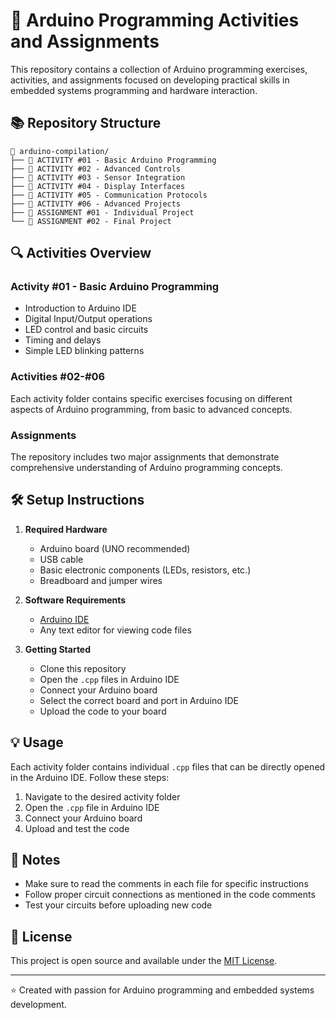 # 🤖 Arduino Programming Activities and Assignments

This repository contains a collection of Arduino programming exercises, activities, and assignments focused on developing practical skills in embedded systems programming and hardware interaction.

## 📚 Repository Structure

```
📂 arduino-compilation/
├── 📁 ACTIVITY #01 - Basic Arduino Programming
├── 📁 ACTIVITY #02 - Advanced Controls
├── 📁 ACTIVITY #03 - Sensor Integration
├── 📁 ACTIVITY #04 - Display Interfaces
├── 📁 ACTIVITY #05 - Communication Protocols
├── 📁 ACTIVITY #06 - Advanced Projects
├── 📁 ASSIGNMENT #01 - Individual Project
└── 📁 ASSIGNMENT #02 - Final Project
```

## 🔍 Activities Overview

### Activity #01 - Basic Arduino Programming

- Introduction to Arduino IDE
- Digital Input/Output operations
- LED control and basic circuits
- Timing and delays
- Simple LED blinking patterns

### Activities #02-#06

Each activity folder contains specific exercises focusing on different aspects of Arduino programming, from basic to advanced concepts.

### Assignments

The repository includes two major assignments that demonstrate comprehensive understanding of Arduino programming concepts.

## 🛠️ Setup Instructions

1. **Required Hardware**

   - Arduino board (UNO recommended)
   - USB cable
   - Basic electronic components (LEDs, resistors, etc.)
   - Breadboard and jumper wires

2. **Software Requirements**

   - [Arduino IDE](https://www.arduino.cc/en/software)
   - Any text editor for viewing code files

3. **Getting Started**
   - Clone this repository
   - Open the `.cpp` files in Arduino IDE
   - Connect your Arduino board
   - Select the correct board and port in Arduino IDE
   - Upload the code to your board

## 💡 Usage

Each activity folder contains individual `.cpp` files that can be directly opened in the Arduino IDE. Follow these steps:

1. Navigate to the desired activity folder
2. Open the `.cpp` file in Arduino IDE
3. Connect your Arduino board
4. Upload and test the code

## 📝 Notes

- Make sure to read the comments in each file for specific instructions
- Follow proper circuit connections as mentioned in the code comments
- Test your circuits before uploading new code

## 📜 License

This project is open source and available under the [MIT License](LICENSE).

---

⭐ Created with passion for Arduino programming and embedded systems development.

